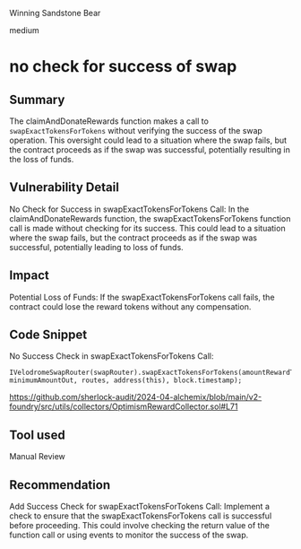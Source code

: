 Winning Sandstone Bear

medium

# no check for success of swap

## Summary

The claimAndDonateRewards function makes a call to `swapExactTokensForTokens` without verifying the success of the swap operation. This oversight could lead to a situation where the swap fails, but the contract proceeds as if the swap was successful, potentially resulting in the loss of funds.

## Vulnerability Detail

No Check for Success in swapExactTokensForTokens Call: In the claimAndDonateRewards function, the swapExactTokensForTokens function call is made without checking for its success. This could lead to a situation where the swap fails, but the contract proceeds as if the swap was successful, potentially leading to loss of funds.

## Impact

Potential Loss of Funds: If the swapExactTokensForTokens call fails, the contract could lose the reward tokens without any compensation.

## Code Snippet
No Success Check in swapExactTokensForTokens Call:

```solidity
IVelodromeSwapRouter(swapRouter).swapExactTokensForTokens(amountRewardToken, minimumAmountOut, routes, address(this), block.timestamp);
```
https://github.com/sherlock-audit/2024-04-alchemix/blob/main/v2-foundry/src/utils/collectors/OptimismRewardCollector.sol#L71

## Tool used

Manual Review

## Recommendation

Add Success Check for swapExactTokensForTokens Call: Implement a check to ensure that the swapExactTokensForTokens call is successful before proceeding. This could involve checking the return value of the function call or using events to monitor the success of the swap.
